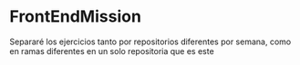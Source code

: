 # FrontEndMission

Separaré los ejercicios tanto por repositorios diferentes por semana, como en ramas diferentes en un solo repositoria que es este 
